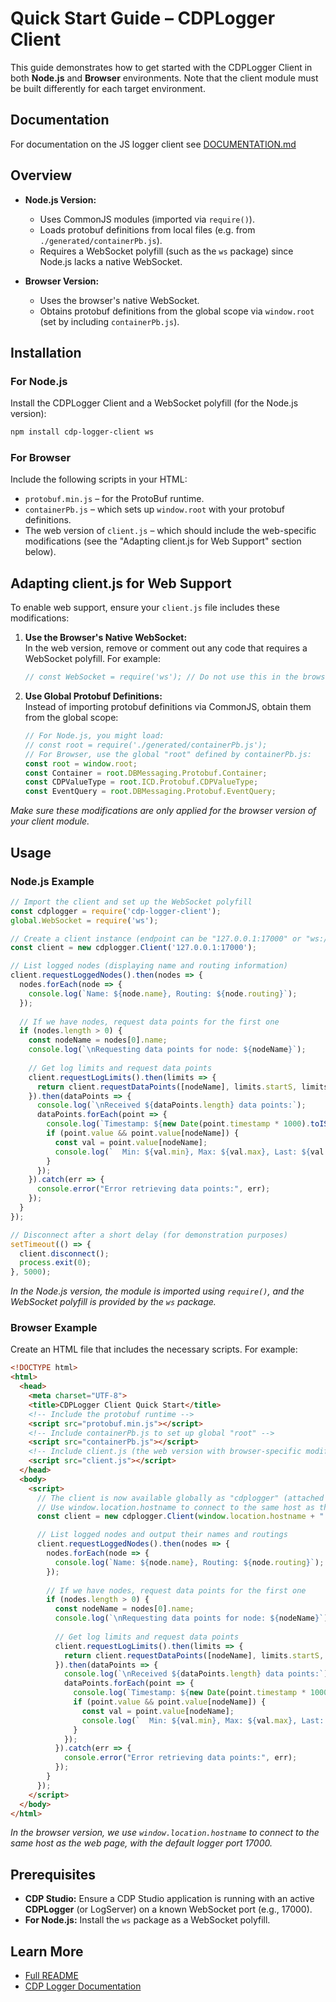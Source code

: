 # Quick Start Guide – CDPLogger Client

This guide demonstrates how to get started with the CDPLogger Client in both **Node.js** and **Browser** environments. Note that the client module must be built differently for each target environment.

## Documentation

For documentation on the JS logger client see [DOCUMENTATION.md](DOCUMENTATION.md)

## Overview

- **Node.js Version:**
  - Uses CommonJS modules (imported via `require()`).
  - Loads protobuf definitions from local files (e.g. from `./generated/containerPb.js`).
  - Requires a WebSocket polyfill (such as the `ws` package) since Node.js lacks a native WebSocket.

- **Browser Version:**
  - Uses the browser's native WebSocket.
  - Obtains protobuf definitions from the global scope via `window.root` (set by including `containerPb.js`).

## Installation

### For Node.js

Install the CDPLogger Client and a WebSocket polyfill (for the Node.js version):

```bash
npm install cdp-logger-client ws
```

### For Browser

Include the following scripts in your HTML:
- `protobuf.min.js` – for the ProtoBuf runtime.
- `containerPb.js` – which sets up `window.root` with your protobuf definitions.
- The web version of `client.js` – which should include the web-specific modifications (see the "Adapting client.js for Web Support" section below).

## Adapting client.js for Web Support

To enable web support, ensure your `client.js` file includes these modifications:

1. **Use the Browser's Native WebSocket:**  
   In the web version, remove or comment out any code that requires a WebSocket polyfill. For example:
   ```js
   // const WebSocket = require('ws'); // Do not use this in the browser
   ```
   
2. **Use Global Protobuf Definitions:**  
   Instead of importing protobuf definitions via CommonJS, obtain them from the global scope:
   ```js
   // For Node.js, you might load:
   // const root = require('./generated/containerPb.js');
   // For Browser, use the global "root" defined by containerPb.js:
   const root = window.root;
   const Container = root.DBMessaging.Protobuf.Container;
   const CDPValueType = root.ICD.Protobuf.CDPValueType;
   const EventQuery = root.DBMessaging.Protobuf.EventQuery;
   ```
   
*Make sure these modifications are only applied for the browser version of your client module.*

## Usage

### Node.js Example

```js
// Import the client and set up the WebSocket polyfill
const cdplogger = require('cdp-logger-client');
global.WebSocket = require('ws');

// Create a client instance (endpoint can be "127.0.0.1:17000" or "ws://127.0.0.1:17000")
const client = new cdplogger.Client('127.0.0.1:17000');

// List logged nodes (displaying name and routing information)
client.requestLoggedNodes().then(nodes => {
  nodes.forEach(node => {
    console.log(`Name: ${node.name}, Routing: ${node.routing}`);
  });
  
  // If we have nodes, request data points for the first one
  if (nodes.length > 0) {
    const nodeName = nodes[0].name;
    console.log(`\nRequesting data points for node: ${nodeName}`);
    
    // Get log limits and request data points
    client.requestLogLimits().then(limits => {
      return client.requestDataPoints([nodeName], limits.startS, limits.endS, 10, 0);
    }).then(dataPoints => {
      console.log(`\nReceived ${dataPoints.length} data points:`);
      dataPoints.forEach(point => {
        console.log(`Timestamp: ${new Date(point.timestamp * 1000).toISOString()}`);
        if (point.value && point.value[nodeName]) {
          const val = point.value[nodeName];
          console.log(`  Min: ${val.min}, Max: ${val.max}, Last: ${val.last}`);
        }
      });
    }).catch(err => {
      console.error("Error retrieving data points:", err);
    });
  }
});

// Disconnect after a short delay (for demonstration purposes)
setTimeout(() => {
  client.disconnect();
  process.exit(0);
}, 5000);
```

*In the Node.js version, the module is imported using `require()`, and the WebSocket polyfill is provided by the `ws` package.*

### Browser Example

Create an HTML file that includes the necessary scripts. For example:

```html
<!DOCTYPE html>
<html>
  <head>
    <meta charset="UTF-8">
    <title>CDPLogger Client Quick Start</title>
    <!-- Include the protobuf runtime -->
    <script src="protobuf.min.js"></script>
    <!-- Include containerPb.js to set up global "root" -->
    <script src="containerPb.js"></script>
    <!-- Include client.js (the web version with browser-specific modifications) -->
    <script src="client.js"></script>
  </head>
  <body>
    <script>
      // The client is now available globally as "cdplogger" (attached to window)
      // Use window.location.hostname to connect to the same host as the web page
      const client = new cdplogger.Client(window.location.hostname + ":17000");

      // List logged nodes and output their names and routings
      client.requestLoggedNodes().then(nodes => {
        nodes.forEach(node => {
          console.log(`Name: ${node.name}, Routing: ${node.routing}`);
        });
        
        // If we have nodes, request data points for the first one
        if (nodes.length > 0) {
          const nodeName = nodes[0].name;
          console.log(`\nRequesting data points for node: ${nodeName}`);
          
          // Get log limits and request data points
          client.requestLogLimits().then(limits => {
            return client.requestDataPoints([nodeName], limits.startS, limits.endS, 10, 0);
          }).then(dataPoints => {
            console.log(`\nReceived ${dataPoints.length} data points:`);
            dataPoints.forEach(point => {
              console.log(`Timestamp: ${new Date(point.timestamp * 1000).toISOString()}`);
              if (point.value && point.value[nodeName]) {
                const val = point.value[nodeName];
                console.log(`  Min: ${val.min}, Max: ${val.max}, Last: ${val.last}`);
              }
            });
          }).catch(err => {
            console.error("Error retrieving data points:", err);
          });
        }
      });
    </script>
  </body>
</html>
```

*In the browser version, we use `window.location.hostname` to connect to the same host as the web page, with the default logger port 17000.*

## Prerequisites

- **CDP Studio:** Ensure a CDP Studio application is running with an active **CDPLogger** (or LogServer) on a known WebSocket port (e.g., 17000).
- **For Node.js:** Install the `ws` package as a WebSocket polyfill.

## Learn More

- [Full README](https://github.com/CDPTechnologies/JavascriptCDPLoggerClient)
- [CDP Logger Documentation](https://cdpstudio.com/manual/cdp/cdplogger/cdplogger-configuration-manual.html)
